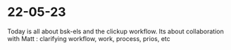# 22-05-23

Today is all about bsk-els and the clickup workflow.
Its about collaboration with Matt : clarifying workflow, work, process, prios, etc
